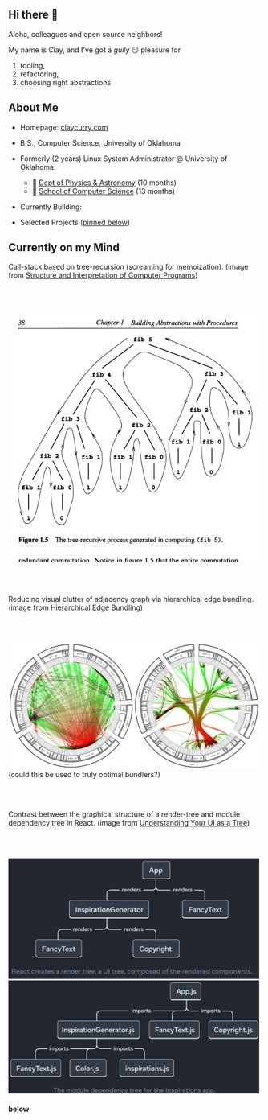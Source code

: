 ## Hi there 👋

Aloha, colleagues and open source neighbors! 

My name is Clay, and I've got a *guily* 😏 pleasure for 
1. tooling,
2. refactoring,
3. choosing right abstractions


<!--
Until i find a better resource, heres a pretty 
Software tools come in many forms:
Binary compatibility analysis tools
Bug databases: Comparison of issue tracking systems – Including bug tracking systems
Build tools: Build automation, List of build automation software
Call graph
Code coverage: Code coverage#Software code coverage tools.
Code review: List of tools for code review
Code sharing sites: Freshmeat, Krugle, SourceForge, GitHub. See also Code search engines.
Compilation and linking tools: GNU toolchain, gcc, Microsoft Visual Studio, CodeWarrior, Xcode, ICC
Debuggers: Debugger#List of debuggers. See also Debugging.
Disassemblers: Generally reverse-engineering tools.
Documentation generators: Comparison of documentation generators, help2man, Plain Old Documentation, asciidoc
Formal methods: Mathematical techniques for specification, development and verification
GUI interface generators
Library interface generators: SWIG
Integration Tools
Memory debuggers are frequently used in programming languages (such as C and C++) that allow manual memory management and thus the possibility of memory leaks and other problems. They are also useful to optimize efficiency of memory usage. Examples: dmalloc, Electric Fence, Insure++, Valgrind
Parser generators: Parsing#Parser development software
Performance analysis or profiling: List of performance analysis tools
Revision control: List of revision control software, Comparison of revision control software
Scripting languages: PHP, AWK, Perl, Python, REXX, Ruby, Shell, Tcl
Search: grep, find
Source code Clones/Duplications Finding: Duplicate code#Tools
Source code editor
Text editors: List of text editors, Comparison of text editors
Source code formatting: indent, pretty-printers, beautifiers, minifiers
Source code generation tools: Automatic programming#Implementations
Static code analysis: lint, List of tools for static code analysis
Unit testing: List of unit testing frameworks
IDEs
-->

## About Me

- Homepage: [claycurry.com](https://claycurry.com)

- B.S., Computer Science, University of Oklahoma

- Formerly (2 years) Linux System Administrator @ University of Oklahoma:
  - 🔭 [Dept of Physics & Astronomy](https://ou.edu/cas/physics-astronomy) (10 months)
  - 👾 [School of Computer Science](https://cs.ou.edu) (13 months)

- Currently Building:
 
- Selected Projects ([pinned below](#below))

## Currently on my Mind

Call-stack based on tree-recursion (screaming for memoization). (image from [Structure and Interpretation of Computer Programs](https://web.mit.edu/6.001/6.037/sicp.pdf))

<br><br>

<img src="https://github.com/clay-curry/clay-curry/blob/main/procedure-graph.png" alt="Call-stack shape for a computation based on tree-recursion" width="500" />

<br><br>

Reducing visual clutter of adjacency graph via hierarchical edge bundling. (image from [Hierarchical Edge Bundling](https://www.data-to-viz.com/graph/edge_bundling.html))

<br><br>

<img src="https://github.com/clay-curry/clay-curry/blob/main/edge-bundling.png" alt="Reducing visual clutter of adjacency graph via hierarchical edge bundling." width="500" />
(could this be used to truly optimal bundlers?)

<br><br>


Contrast between the graphical structure of a render-tree and module dependency tree in React. (image from [Understanding Your UI as a Tree](https://react.dev/learn/understanding-your-ui-as-a-tree))

<br><br>

<img src="https://github.com/clay-curry/clay-curry/blob/main/render-tree.png" alt="Render Tree" width="500" />
<img src="https://github.com/clay-curry/clay-curry/blob/main/dependency-tree.png" alt="Dependency Tree" width="500" />

#### below
